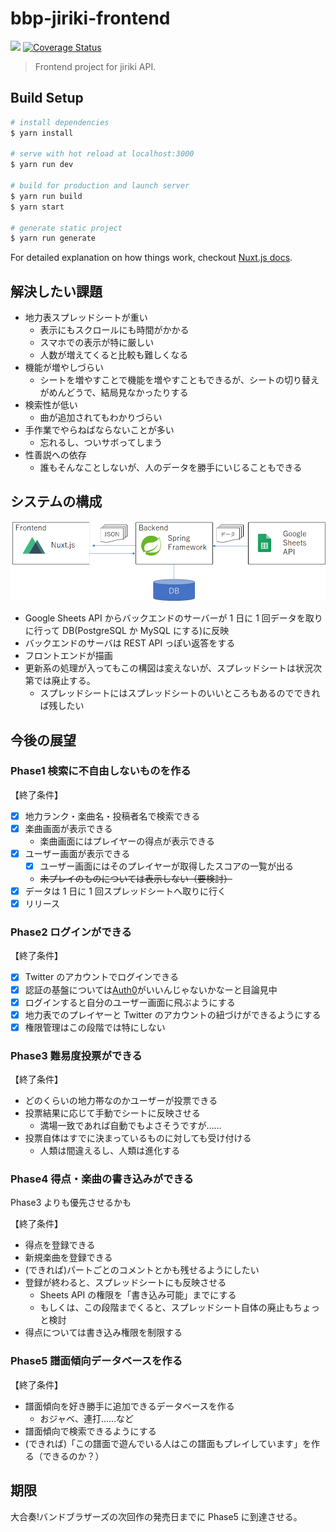 # bbp-jiriki-frontend

![](https://travis-ci.com/gogotea55t/bbp-jiriki-frontend.svg?branch=master)
[![Coverage Status](https://coveralls.io/repos/github/gogotea55t/bbp-jiriki-frontend/badge.svg?branch=master)](https://coveralls.io/github/gogotea55t/bbp-jiriki-frontend?branch=master)

> Frontend project for jiriki API.

## Build Setup

```bash
# install dependencies
$ yarn install

# serve with hot reload at localhost:3000
$ yarn run dev

# build for production and launch server
$ yarn run build
$ yarn start

# generate static project
$ yarn run generate
```

For detailed explanation on how things work, checkout [Nuxt.js docs](https://nuxtjs.org).

## 解決したい課題

- 地力表スプレッドシートが重い
  - 表示にもスクロールにも時間がかかる
  - スマホでの表示が特に厳しい
  - 人数が増えてくると比較も難しくなる
- 機能が増やしづらい
  - シートを増やすことで機能を増やすこともできるが、シートの切り替えがめんどうで、結局見なかったりする
- 検索性が低い
  - 曲が追加されてもわかりづらい
- 手作業でやらねばならないことが多い
  - 忘れるし、ついサボってしまう
- 性善説への依存
  - 誰もそんなことしないが、人のデータを勝手にいじることもできる

## システムの構成

![システム構成図](/docs/system01.png)

- Google Sheets API からバックエンドのサーバーが 1 日に 1 回データを取りに行って DB(PostgreSQL か MySQL にする)に反映
- バックエンドのサーバは REST API っぽい返答をする
- フロントエンドが描画
- 更新系の処理が入ってもこの構図は変えないが、スプレッドシートは状況次第では廃止する。
  - スプレッドシートにはスプレッドシートのいいところもあるのでできれば残したい

## 今後の展望

### Phase1 検索に不自由しないものを作る

【終了条件】

- [x] 地力ランク・楽曲名・投稿者名で検索できる
- [x] 楽曲画面が表示できる
  - 楽曲画面にはプレイヤーの得点が表示できる
- [x] ユーザー画面が表示できる
  - [x] ユーザー画面にはそのプレイヤーが取得したスコアの一覧が出る
  - ~~未プレイのものについては表示しない（要検討）~~
- [x] データは 1 日に 1 回スプレッドシートへ取りに行く
- [x] リリース

### Phase2 ログインができる

【終了条件】

- [x] Twitter のアカウントでログインできる
- [x] 認証の基盤については[Auth0](https://auth0.com/jp/)がいいんじゃないかなーと目論見中
- [x] ログインすると自分のユーザー画面に飛ぶようにする
- [x] 地力表でのプレイヤーと Twitter のアカウントの紐づけができるようにする
- [x] 権限管理はこの段階では特にしない

### Phase3 難易度投票ができる

【終了条件】

- どのくらいの地力帯なのかユーザーが投票できる
- 投票結果に応じて手動でシートに反映させる
  - 満場一致であれば自動でもよさそうですが……
- 投票自体はすでに決まっているものに対しても受け付ける
  - 人類は間違えるし、人類は進化する

### Phase4 得点・楽曲の書き込みができる

Phase3 よりも優先させるかも

【終了条件】

- 得点を登録できる
- 新規楽曲を登録できる
- (できれば)パートごとのコメントとかも残せるようにしたい
- 登録が終わると、スプレッドシートにも反映させる
  - Sheets API の権限を「書き込み可能」までにする
  - もしくは、この段階までくると、スプレッドシート自体の廃止もちょっと検討
- 得点については書き込み権限を制限する

### Phase5 譜面傾向データベースを作る

【終了条件】

- 譜面傾向を好き勝手に追加できるデータベースを作る
  - おジャベ、連打……など
- 譜面傾向で検索できるようにする
- (できれば)「この譜面で遊んでいる人はこの譜面もプレイしています」を作る（できるのか？）

## 期限

大合奏!バンドブラザーズの次回作の発売日までに Phase5 に到達させる。
